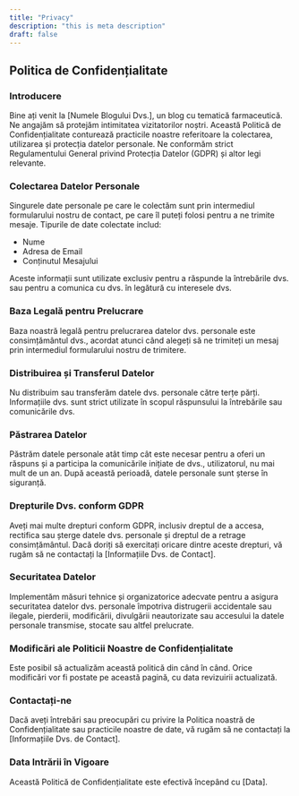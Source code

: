 ```yaml
---
title: "Privacy"
description: "this is meta description"
draft: false
---
```


## Politica de Confidențialitate

### Introducere
Bine ați venit la [Numele Blogului Dvs.], un blog cu tematică farmaceutică. Ne angajăm să protejăm intimitatea vizitatorilor noștri. Această Politică de Confidențialitate conturează practicile noastre referitoare la colectarea, utilizarea și protecția datelor personale. Ne conformăm strict Regulamentului General privind Protecția Datelor (GDPR) și altor legi relevante.

### Colectarea Datelor Personale
Singurele date personale pe care le colectăm sunt prin intermediul formularului nostru de contact, pe care îl puteți folosi pentru a ne trimite mesaje. Tipurile de date colectate includ:

- Nume
- Adresa de Email
- Conținutul Mesajului

Aceste informații sunt utilizate exclusiv pentru a răspunde la întrebările dvs. sau pentru a comunica cu dvs. în legătură cu interesele dvs.

### Baza Legală pentru Prelucrare
Baza noastră legală pentru prelucrarea datelor dvs. personale este consimțământul dvs., acordat atunci când alegeți să ne trimiteți un mesaj prin intermediul formularului nostru de trimitere.

### Distribuirea și Transferul Datelor
Nu distribuim sau transferăm datele dvs. personale către terțe părți. Informațiile dvs. sunt strict utilizate în scopul răspunsului la întrebările sau comunicările dvs.

### Păstrarea Datelor
Păstrăm datele personale atât timp cât este necesar pentru a oferi un răspuns și a participa la comunicările inițiate de dvs., utilizatorul, nu mai mult de un an. După această perioadă, datele personale sunt șterse în siguranță.

### Drepturile Dvs. conform GDPR
Aveți mai multe drepturi conform GDPR, inclusiv dreptul de a accesa, rectifica sau șterge datele dvs. personale și dreptul de a retrage consimțământul. Dacă doriți să exercitați oricare dintre aceste drepturi, vă rugăm să ne contactați la [Informațiile Dvs. de Contact].

### Securitatea Datelor
Implementăm măsuri tehnice și organizatorice adecvate pentru a asigura securitatea datelor dvs. personale împotriva distrugerii accidentale sau ilegale, pierderii, modificării, divulgării neautorizate sau accesului la datele personale transmise, stocate sau altfel prelucrate.

### Modificări ale Politicii Noastre de Confidențialitate
Este posibil să actualizăm această politică din când în când. Orice modificări vor fi postate pe această pagină, cu data revizuirii actualizată.

### Contactați-ne
Dacă aveți întrebări sau preocupări cu privire la Politica noastră de Confidențialitate sau practicile noastre de date, vă rugăm să ne contactați la [Informațiile Dvs. de Contact].

### Data Intrării în Vigoare
Această Politică de Confidențialitate este efectivă începând cu [Data].
